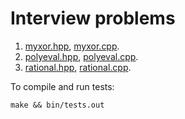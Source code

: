 
# Interview problems

1. [myxor.hpp](/1/myxor.hpp), [myxor.cpp](/1/myxor.cpp).
2. [polyeval.hpp](/2/polyeval.hpp), [polyeval.cpp](/2/polyeval.cpp).
3. [rational.hpp](/3/rational.hpp), [rational.cpp](/3/rational.cpp).

To compile and run tests:

```
make && bin/tests.out
```
